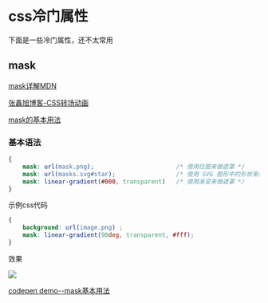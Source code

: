 # css冷门属性
下面是一些冷门属性，还不太常用
## mask

[mask详解MDN](https://developer.mozilla.org/zh-CN/docs/Web/CSS/mask)

[张鑫旭博客-CSS转场动画](https://www.zhangxinxu.com/wordpress/2019/05/css-transfer-animation/)

[mask的基本用法](https://www.cnblogs.com/coco1s/p/13253423.html)

### 基本语法
```css
{
    mask: url(mask.png);                       /* 使用位图来做遮罩 */
    mask: url(masks.svg#star);                 /* 使用 SVG 图形中的形状来做遮罩 */
    mask: linear-gradient(#000, transparent)   /* 使用渐变来做遮罩 */
}
```
示例css代码
```css
{
    background: url(image.png) ;
    mask: linear-gradient(90deg, transparent, #fff);
}
```

效果

![](https://ae01.alicdn.com/kf/Hd4aa33db9b2d412ca6fb85b451d34740B.jpg)

[codepen demo--mask基本用法](https://codepen.io/dfairy/pen/BajPdYo)
